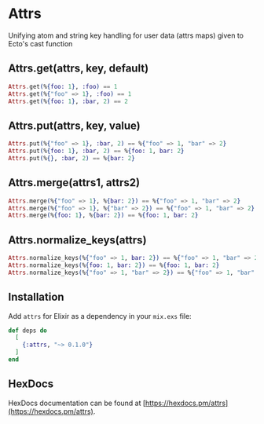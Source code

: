 # Attrs

Unifying atom and string key handling for user data (attrs maps) given to Ecto's cast function

## Attrs.get(attrs, key, default)

```elixir
Attrs.get(%{foo: 1}, :foo) == 1
Attrs.get(%{"foo" => 1}, :foo) == 1
Attrs.get(%{foo: 1}, :bar, 2) == 2
```

## Attrs.put(attrs, key, value)

```elixir
Attrs.put(%{"foo" => 1}, :bar, 2) == %{"foo" => 1, "bar" => 2}
Attrs.put(%{foo: 1}, :bar, 2) == %{foo: 1, bar: 2}
Attrs.put(%{}, :bar, 2) == %{bar: 2}
```

## Attrs.merge(attrs1, attrs2)

```elixir
Attrs.merge(%{"foo" => 1}, %{bar: 2}) == %{"foo" => 1, "bar" => 2}
Attrs.merge(%{"foo" => 1}, %{"bar" => 2}) == %{"foo" => 1, "bar" => 2}
Attrs.merge(%{foo: 1}, %{bar: 2}) == %{foo: 1, bar: 2}
```

## Attrs.normalize_keys(attrs)

```elixir
Attrs.normalize_keys(%{"foo" => 1, bar: 2}) == %{"foo" => 1, "bar" => 2}
Attrs.normalize_keys(%{foo: 1, bar: 2}) == %{foo: 1, bar: 2}
Attrs.normalize_keys(%{"foo" => 1, "bar" => 2}) == %{"foo" => 1, "bar" => 2}
```

## Installation

Add `attrs` for Elixir as a dependency in your `mix.exs` file:

```elixir
def deps do
  [
    {:attrs, "~> 0.1.0"}
  ]
end
```

## HexDocs

HexDocs documentation can be found at [https://hexdocs.pm/attrs](https://hexdocs.pm/attrs).
